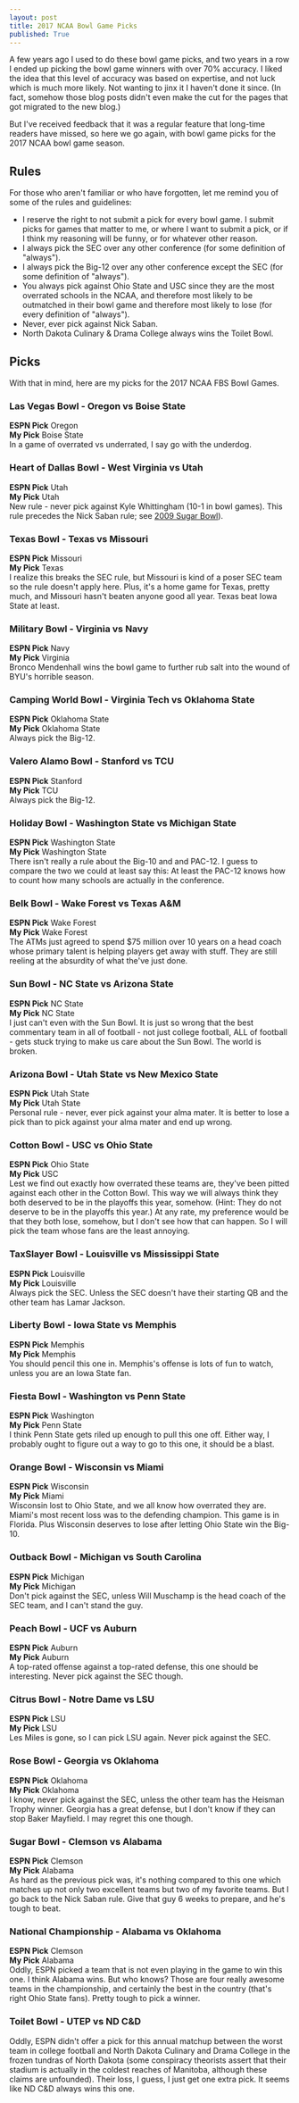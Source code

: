 ```yaml
---
layout: post
title: 2017 NCAA Bowl Game Picks
published: True
---
```

A few years ago I used to do these bowl game picks, and two years in a row I ended up picking the bowl game winners with over 70% accuracy.  I liked the idea that this level of accuracy was based on expertise, and not luck which is much more likely.  Not wanting to jinx it I haven't done it since.  (In fact, somehow those blog posts didn't even make the cut for the pages that got migrated to the new blog.)

But I've received feedback that it was a regular feature that long-time readers have missed, so here we go again, with bowl game picks for the 2017 NCAA bowl game season.

## Rules
For those who aren't familiar or who have forgotten, let me remind you of some of the rules and guidelines:
* I reserve the right to not submit a pick for every bowl game.  I submit picks for games that matter to me, or where I want to submit a pick, or if I think my reasoning will be funny, or for whatever other reason.
* I always pick the SEC over any other conference (for some definition of "always").
* I always pick the Big-12 over any other conference except the SEC (for some definition of "always").
* You always pick against Ohio State and USC since they are the most overrated schools in the NCAA, and therefore most likely to be outmatched in their bowl game and therefore most likely to lose (for every definition of "always").
* Never, ever pick against Nick Saban.
* North Dakota Culinary & Drama College always wins the Toilet Bowl.

## Picks
With that in mind, here are my picks for the 2017 NCAA FBS Bowl Games.

### Las Vegas Bowl - Oregon vs Boise State
**ESPN Pick** Oregon<br>
**My Pick** Boise State<br>
In a game of overrated vs underrated, I say go with the underdog.

### Heart of Dallas Bowl - West Virginia vs Utah
**ESPN Pick** Utah<br>
**My Pick** Utah<br>
New rule - never pick against Kyle Whittingham (10-1 in bowl games).  This rule precedes the Nick Saban rule; see [2009 Sugar Bowl](https://en.wikipedia.org/wiki/2009_Sugar_Bowl)).

### Texas Bowl - Texas vs Missouri
**ESPN Pick** Missouri<br>
**My Pick** Texas<br>
I realize this breaks the SEC rule, but Missouri is kind of a poser SEC team so the rule doesn't apply here.  Plus, it's a home game for Texas, pretty much, and Missouri hasn't beaten anyone good all year.  Texas beat Iowa State at least.

### Military Bowl - Virginia vs Navy
**ESPN Pick** Navy<br>
**My Pick** Virginia<br>
Bronco Mendenhall wins the bowl game to further rub salt into the wound of BYU's horrible season.

### Camping World Bowl - Virginia Tech vs Oklahoma State
**ESPN Pick** Oklahoma State<br>
**My Pick** Oklahoma State<br>
Always pick the Big-12.

### Valero Alamo Bowl - Stanford vs TCU
**ESPN Pick** Stanford<br>
**My Pick** TCU<br>
Always pick the Big-12.

### Holiday Bowl - Washington State vs Michigan State
**ESPN Pick** Washington State<br>
**My Pick** Washington State<br>
There isn't really a rule about the Big-10 and and PAC-12.  I guess to compare the two we could at least say this:  At least the PAC-12 knows how to count how many schools are actually in the conference.

### Belk Bowl - Wake Forest vs Texas A&M
**ESPN Pick** Wake Forest<br>
**My Pick** Wake Forest<br>
The ATMs just agreed to spend $75 million over 10 years on a head coach whose primary talent is helping players get away with stuff.  They are still reeling at the absurdity of what the've just done.

### Sun Bowl - NC State vs Arizona State
**ESPN Pick** NC State<br>
**My Pick** NC State<br>
I just can't even with the Sun Bowl.  It is just so wrong that the best commentary team in all of football - not just college football, ALL of football - gets stuck trying to make us care about the Sun Bowl.  The world is broken.

### Arizona Bowl - Utah State vs New Mexico State
**ESPN Pick** Utah State<br>
**My Pick** Utah State<br>
Personal rule - never, ever pick against your alma mater.  It is better to lose a pick than to pick against your alma mater and end up wrong.

### Cotton Bowl - USC vs Ohio State
**ESPN Pick** Ohio State<br>
**My Pick** USC<br>
Lest we find out exactly how overrated these teams are, they've been pitted against each other in the Cotton Bowl.  This way we will always think they both deserved to be in the playoffs this year, somehow.  (Hint:  They do not deserve to be in the playoffs this year.)  At any rate, my preference would be that they both lose, somehow, but I don't see how that can happen.  So I will pick the team whose fans are the least annoying.

### TaxSlayer Bowl - Louisville vs Mississippi State
**ESPN Pick** Louisville<br>
**My Pick** Louisville<br>
Always pick the SEC.  Unless the SEC doesn't have their starting QB and the other team has Lamar Jackson.

### Liberty Bowl - Iowa State vs Memphis
**ESPN Pick** Memphis<br>
**My Pick** Memphis<br>
You should pencil this one in.  Memphis's offense is lots of fun to watch, unless you are an Iowa State fan.

### Fiesta Bowl - Washington vs Penn State
**ESPN Pick** Washington<br>
**My Pick** Penn State<br>
I think Penn State gets riled up enough to pull this one off.  Either way, I probably ought to figure out a way to go to this one, it should be a blast.

### Orange Bowl - Wisconsin vs Miami
**ESPN Pick** Wisconsin<br>
**My Pick** Miami<br>
Wisconsin lost to Ohio State, and we all know how overrated they are.  Miami's most recent loss was to the defending champion.  This game is in Florida.  Plus Wisconsin deserves to lose after letting Ohio State win the Big-10.

### Outback Bowl - Michigan vs South Carolina
**ESPN Pick** Michigan<br>
**My Pick** Michigan<br>
Don't pick against the SEC, unless Will Muschamp is the head coach of the SEC team, and I can't stand the guy.

### Peach Bowl - UCF vs Auburn
**ESPN Pick** Auburn<br>
**My Pick** Auburn<br>
A top-rated offense against a top-rated defense, this one should be interesting.  Never pick against the SEC though.

### Citrus Bowl - Notre Dame vs LSU
**ESPN Pick** LSU<br>
**My Pick** LSU<br>
Les Miles is gone, so I can pick LSU again.  Never pick against the SEC.

### Rose Bowl - Georgia vs Oklahoma
**ESPN Pick** Oklahoma<br>
**My Pick** Oklahoma<br>
I know, never pick against the SEC, unless the other team has the Heisman Trophy winner.  Georgia has a great defense, but I don't know if they can stop Baker Mayfield.  I may regret this one though.

### Sugar Bowl - Clemson vs Alabama
**ESPN Pick** Clemson<br>
**My Pick** Alabama<br>
As hard as the previous pick was, it's nothing compared to this one which matches up not only two excellent teams but two of my favorite teams.  But I go back to the Nick Saban rule.  Give that guy 6 weeks to prepare, and he's tough to beat.

### National Championship - Alabama vs Oklahoma
**ESPN Pick** Clemson<br>
**My Pick** Alabama<br>
Oddly, ESPN picked a team that is not even playing in the game to win this one.  I think Alabama wins.  But who knows?  Those are four really awesome teams in the championship, and certainly the best in the country (that's right Ohio State fans).  Pretty tough to pick a winner.

### Toilet Bowl - UTEP vs ND C&D
Oddly, ESPN didn't offer a pick for this annual matchup between the worst team in college football and North Dakota Culinary and Drama College in the frozen tundras of North Dakota (some conspiracy theorists assert that their stadium is actually in the coldest reaches of Manitoba, although these claims are unfounded).  Their loss, I guess, I just get one extra pick.  It seems like ND C&D always wins this one.
